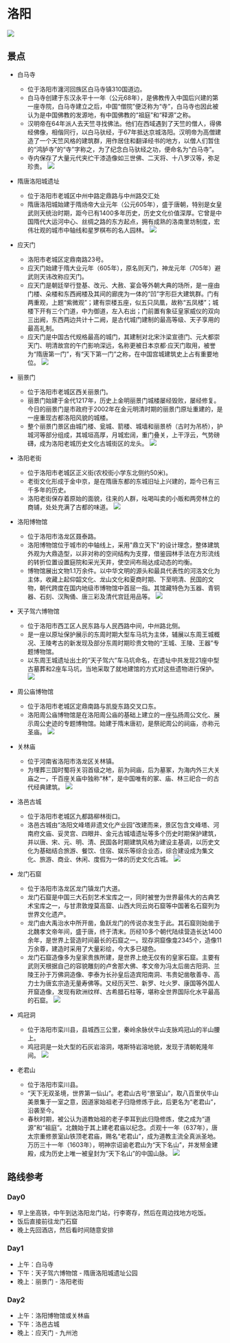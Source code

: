 # 洛阳

![](images/2023-12-17-18-19-39.png)

## 景点

- 白马寺
  - 位于洛阳市瀍河回族区白马寺镇310国道边。
  - 白马寺创建于东汉永平十一年（公元68年），是佛教传入中国后兴建的第一座寺院，白马寺建立之后，中国“僧院”便泛称为“寺”，白马寺也因此被认为是中国佛教的发源地，有中国佛教的“祖庭”和“释源”之称。
  - 汉明帝在64年派人去天竺寻找佛法。他们在西域遇到了天竺的僧人，得佛经佛像，相偕同行，以白马驮经，于67年抵达京城洛阳。汉明帝为高僧建造了一个天竺风格的建筑群，用作居住和翻译经书的地方，以僧人们暂住的“鸿胪寺”的“寺”字称之，为了纪念白马驮经之功，便命名为“白马寺”。
  - 寺内保存了大量元代夹纻干漆造像如三世佛、二天将、十八罗汉等，弥足珍贵。
    ![](images/2023-12-17-18-41-14.png)

- 隋唐洛阳城遗址
  - 位于洛阳市老城区中州中路定鼎路与中州路交汇处
  - 隋唐洛阳城始建于隋炀帝大业元年（公元605年），盛于唐朝，特别是女皇武则天统治时期，距今已有1400多年历史，历史文化价值深厚。它曾是中国隋代大运河中心、丝绸之路的东方起点，拥有成熟的洛南里坊制度，宏伟壮观的城市中轴线和星罗棋布的名人园林。
    ![](images/2023-12-17-20-44-48.png)

- 应天门
  - 洛阳市老城区定鼎南路23号。
  - 应天门始建于隋大业元年（605年），原名则天门，神龙元年（705年）避武则天讳改称应天门。
  - 应天门是朝廷举行登基、改元、大赦、宴会等外朝大典的场所，是一座由门楼、朵楼和东西阙楼及其间的廊庑为一体的“凹”字形巨大建筑群。门有两重观，上题“紫微观”；建有崇楼五座，似五只凤凰，故称“五凤楼”；城楼下开有三个门道，中为御道，左入右出；门前置有象征皇家威仪的双向三出阙，东西两边共计十二阙，是古代城门建制的最高等级、天子享用的最高礼制。
  - 应天门是中国古代规格最高的城门，其建制对北宋汴梁宣德门、元大都崇天门、明清故宫的午门影响深远，名称更被日本京都·应天门取用，被誉为“隋唐第一门”，有“天下第一门”之称，在中国宫城建筑史上占有重要地位。
    ![](images/2023-12-18-23-30-41.png)

- 丽景门
  - 位于洛阳市老城区西关丽景门。
  - 丽景门始建于金代1217年，历史上金明丽景门城楼屡经毁败，屡经修复。今日的丽景门是市政府于2002年在金元明清时期的丽景门原址重建的，是一座重现古都洛阳风貌的城楼。
  - 整个丽景门景区由城门楼、瓮城、箭楼、城墙和丽景桥（古时为吊桥），护城河等部分组成，其城垣高厚，月城宏阔，重门叠关，上干浮云，气势磅礴，成为洛阳老城历史文化古城街区的龙头。
    ![](images/2023-12-17-20-58-03.png)

- 洛阳老街
  - 位于洛阳市老城区正义街(农校街小学东北侧约50米)。
  - 老街文化形成于金中京，是在隋唐东都的东城旧址上兴建的，距今已有三千多年的历史。
  - 洛阳老街保存着原始的面貌，往来的人群，吆喝叫卖的小贩和两旁林立的商铺，处处充满了古都的味道。
    ![](images/2023-12-17-21-07-05.png)

- 洛阳博物馆
  - 位于洛阳市洛龙区聂泰路。
  - 洛阳博物馆位于城市的中轴线上，采用"鼎立天下"的设计理念，整体建筑外观为大鼎造型，以非对称的空间结构为支撑，借鉴园林手法在方形流线的转折位置设置庭院和采光天井，使空间布局达成动态的均衡。
  - 博物馆展出文物1.1万余件。以中华文明的源头和最具代表性的河洛文化为主体，收藏上起仰韶文化、龙山文化和夏商时期、下至明清、民国的文物，朝代跨度在国内地级市博物馆中首屈一指。其馆藏特色为玉器、青铜器、石刻、汉陶俑、唐三彩及清代宫廷用品等。
    ![](images/2023-12-17-21-46-14.png)

- 天子驾六博物馆
  - 位于洛阳市西工区人民东路与人民西路中间，中州路北侧。
  - 是一座以原址保护展示的东周时期大型车马坑为主体，辅展以东周王城概况、王陵考古的新发现及部分东周时期珍贵文物的“王城、王陵、王器”专题博物馆。
  - 以东周王城遗址出土的“天子驾六”车马坑命名，在遗址中共发现21座中型古墓葬和2座车马坑，当地采取了就地建馆的方式对这些遗物进行保护。
    ![](images/2023-12-17-20-20-14.png)

- 周公庙博物馆
  - 位于洛阳市老城区定鼎南路与凯旋东路交叉口东。
  - 洛阳周公庙博物馆是在洛阳周公庙的基础上建立的一座弘扬周公文化、展示周公史迹的专题博物馆。始建于隋末唐初，是祭祀周公的祠庙，亦称元圣庙。
    ![](images/2023-12-17-22-26-54.png)

- 关林庙
  - 位于河南省洛阳市洛龙区关林镇。
  - 为埋葬三国时蜀将关羽首级之地，前为祠庙，后为墓冢，为海内外三大关庙之一，千百座关庙中独称“林”，是中国唯有的冢、庙、林三祀合一的古代经典建筑。
    ![](images/2023-12-17-21-51-34.png)

- 洛邑古城
  - 位于洛阳市老城区九都路柳林街口。
  - 洛邑古城由“洛阳文峰塔非遗文化产业园”改建而来，景区包含文峰塔、河南府文庙、妥灵宫、四眼井、金元古城墙遗址等多个历史时期保护建筑，并以唐、宋、元、明、清、民国各时期建筑风格为建设主基调，以历史文化为基础结合旅游、餐饮、住宿、娱乐等综合业态，综合建设成为集文化、旅游、商业、休闲、度假为一体的历史文化古城。
    ![](images/2023-12-18-23-49-44.png)

- 龙门石窟
  - 位于洛阳市洛龙区龙门镇龙门大道。
  - 龙门石窟是中国三大石刻艺术宝库之一，同时被誉为世界最伟大的古典艺术宝库之一，与甘肃敦煌莫高窟、山西大同云岗石窟等中国著名石窟列为世界文化遗产。
  - 龙门由大禹治水中所开凿，鱼跃龙门的传说亦发生于此。其石窟则始凿于北魏孝文帝年间，盛于唐，终于清末。历经10多个朝代陆续营造长达1400余年，是世界上营造时间最长的石窟之一。现存洞窟像龛2345个，造像11万余尊，建造时采用了大量彩绘，今大多已褪色。
  - 龙门石窟造像多为皇家贵族所建，是世界上绝无仅有的皇家石窟。主要有武则天根据自己的容貌雕刻的卢舍那大佛、孝文帝为冯太后凿古阳洞、兰陵王孙于万佛洞造像、李泰为长孙皇后造宾阳南洞、韦贵妃凿敬善寺、高力士为唐玄宗造无量寿佛等。又经历天竺、新罗、吐火罗、康国等外国人开窟造像，发现有欧洲纹样、古希腊石柱等，堪称全世界国际化水平最高的石窟。
    ![](images/2023-12-17-21-58-24.png)

- 鸡冠洞
  - 位于洛阳市栾川县，县城西三公里，秦岭余脉伏牛山支脉鸡冠山的半山腰上。
  - 鸡冠洞是一处大型的石灰岩溶洞，喀斯特岩溶地貌，发现于清朝乾隆年间。
    ![](images/2023-12-17-22-32-48.png)

- 老君山
  - 位于洛阳市栾川县。
  - “天下无双圣境，世界第一仙山”。老君山古号“景室山”，取八百里伏牛山美景集于一室之意，因道家始祖老子归隐修炼于此，后更名为“老君山”，沿袭至今。
  - 春秋时期，被公认为道教始祖的老子李耳到此归隐修炼，使之成为“道源”和“祖庭”。北魏始于其上建老君庙以纪念。贞观十一年（637年），唐太宗重修景室山铁顶老君庙，赐名“老君山”，成为道教主流全真派圣地。万历三十一年（1603年），明神宗诏谕老君山为“天下名山”，并发帑金建殿，成为历史上唯一被皇封为“天下名山”的中国山脉。
    ![](images/2023-12-17-22-17-50.png)

## 路线参考

### Day0

- 早上坐高铁，中午到达洛阳龙门站，行李寄存，然后在周边找地方吃饭。
- 饭后直接前往龙门石窟
- 晚上先回酒店，然后看时间随意安排

### Day1

- 上午：白马寺
- 下午：天子驾六博物馆 - 隋唐洛阳城遗址公园
- 晚上：丽景门 - 洛阳老街

### Day2

- 上午：洛阳博物馆或关林庙
- 下午：洛邑古城
- 晚上：应天门 - 九州池
